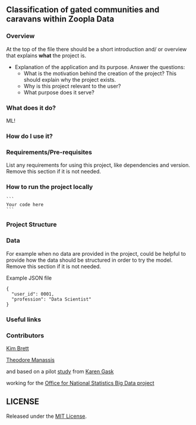 
## Classification of gated communities and caravans within Zoopla Data


### Overview

At the top of the file there should be a short introduction and/ or overview that explains **what** the project is.

* Explanation of the application and its purpose. Answer the questions:
	* What is the motivation behind the creation of the project? This should explain why the project exists.
	* Why is this project relevant to the user?
	* What purpose does it serve?


### What does it do?

ML! 

### How do I use it?

### Requirements/Pre-requisites
List any requirements for using this project, like dependencies and version. Remove this section if it is not needed.

### How to run the project locally


	```
	Your code here
	```

### Project Structure



### Data
For example when no data are provided in the project, could be helpful to provide how the data should be structured in order to try the model.
Remove this section if it is not needed.

Example JSON file
```
{
  "user_id": 0001,
  "profession": "Data Scientist"
}
```

### Useful links


### Contributors

[Kim Brett](https://github.com/k1br)


[Theodore Manassis](https://github.com/mamonu)


and based on a pilot [study](https://github.com/gaskyk/housing-websites) from [Karen Gask](https://github.com/gaskyk)


working for the [Office for National Statistics Big Data project](https://www.ons.gov.uk/aboutus/whatwedo/programmesandprojects/theonsbigdataproject)


## LICENSE

Released under the [MIT License](LICENSE).
